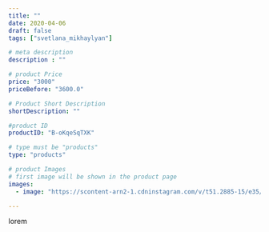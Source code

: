 ```yaml
---
title: ""
date: 2020-04-06
draft: false
tags: ["svetlana_mikhaylyan"]

# meta description
description : ""

# product Price
price: "3000"
priceBefore: "3600.0"

# Product Short Description
shortDescription: ""

#product ID
productID: "B-oKqeSqTXK"

# type must be "products"
type: "products"

# product Images
# first image will be shown in the product page
images:
  - image: "https://scontent-arn2-1.cdninstagram.com/v/t51.2885-15/e35/92326559_226319875146686_6187645484699801543_n.jpg?se=7&tp=1&_nc_ht=scontent-arn2-1.cdninstagram.com&_nc_cat=102&_nc_ohc=wJrs7EgTCZ8AX9eyxCk&oh=b8fdfe2dcb61b4b73bdd401c11815c75&oe=6071CD72&ig_cache_key=MjI4MTEyMDExMDQ3MTYyNDEzOA%3D%3D.2"

---
```

lorem
